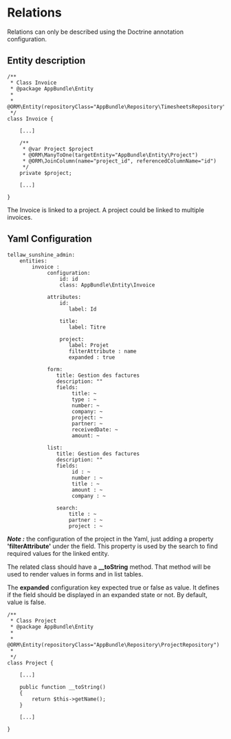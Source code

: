 # Relations

Relations can only be described using the Doctrine annotation configuration.

## Entity description

```
/**
 * Class Invoice
 * @package AppBundle\Entity
 *
 * @ORM\Entity(repositoryClass="AppBundle\Repository\TimesheetsRepository")
 */
class Invoice {

    [...]

    /**
     * @var Project $project
     * @ORM\ManyToOne(targetEntity="AppBundle\Entity\Project")
     * @ORM\JoinColumn(name="project_id", referencedColumnName="id")
     */
    private $project;
    
    [...]
    
}
```
The Invoice is linked to a project. A project could be linked to multiple invoices.

## Yaml Configuration
```
tellaw_sunshine_admin:
    entities:
        invoice :
             configuration:
                 id: id
                 class: AppBundle\Entity\Invoice

             attributes:
                 id:
                    label: Id

                 title:
                    label: Titre

                 project:
                    label: Projet
                    filterAttribute : name
                    expanded : true

             form:
                title: Gestion des factures
                description: ""
                fields:
                     title: ~
                     type : ~
                     number: ~
                     company: ~
                     project: ~
                     partner: ~
                     receivedDate: ~
                     amount: ~

             list:
                title: Gestion des factures
                description: ""
                fields:
                     id : ~
                     number : ~
                     title : ~
                     amount : ~
                     company : ~

                search:
                    title : ~
                    partner : ~
                    project : ~
```

_**Note :**_ the configuration of the project in the Yaml, just adding a property **'filterAttribute'** under the field. This property is used by the search to find required values for the linked entity.

The related class should have a **__toString** method. That method will be used to render values in forms and in list tables.

The **expanded** configuration key expected true or false as value. It defines if the field should be displayed in an expanded state or not. By default, value is false.

```
/**
 * Class Project
 * @package AppBundle\Entity
 *
 * @ORM\Entity(repositoryClass="AppBundle\Repository\ProjectRepository")
 *
 */
class Project {

    [...]

    public function __toString()
    {
        return $this->getName();
    }
 
    [...]
    
}

```
